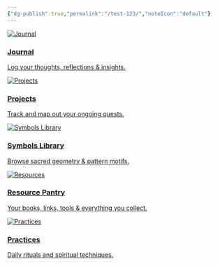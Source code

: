 ```yaml
---
{"dg-publish":true,"permalink":"/test-123/","noteIcon":"default"}
---
```


<!-- Two cards per row (default) -->
<div class="flashcard-grid grid-2">

  <!-- First Card -->
  <a class="flashcard" href="[[Journal\|Journal]]">
    <div class="flashcard-image">
      <img src="/img/journal.png" alt="Journal">
    </div>
    <div class="flashcard-content">
      <h3>Journal</h3>
      <p>Log your thoughts, reflections & insights.</p>
    </div>
  </a>

  <!-- Second Card -->
  <a class="flashcard" href="[[Projects\|Projects]]">
    <div class="flashcard-image">
      <img src="/img/projects.png" alt="Projects">
    </div>
    <div class="flashcard-content">
      <h3>Projects</h3>
      <p>Track and map out your ongoing quests.</p>
    </div>
  </a>

</div>

<!-- Three cards per row example -->
<div class="flashcard-grid grid-3">

  <!-- Card 1 -->
  <a class="flashcard" href="[[Test 123\|Test 123]]">
    <div class="flashcard-image">
      <img src="/IMG/BRS.png" alt="Symbols Library">
    </div>
    <div class="flashcard-content">
      <h3>Symbols Library</h3>
      <p>Browse sacred geometry & pattern motifs.</p>
    </div>
  </a>

  <!-- Card 2 -->
  <a class="flashcard" href="[[Resources\|Resources]]">
    <div class="flashcard-image">
      <img src="/img/resources.png" alt="Resources">
    </div>
    <div class="flashcard-content">
      <h3>Resource Pantry</h3>
      <p>Your books, links, tools & everything you collect.</p>
    </div>
  </a>

  <!-- Card 3 -->
  <a class="flashcard" href="[[Practices\|Practices]]">
    <div class="flashcard-image">
      <img src="/img/practices.png" alt="Practices">
    </div>
    <div class="flashcard-content">
      <h3>Practices</h3>
      <p>Daily rituals and spiritual techniques.</p>
    </div>
  </a>

</div>

<!-- Four cards per row example -->
<div class="flashcard-grid grid-4">
  <!-- Four cards would go here -->
</div>